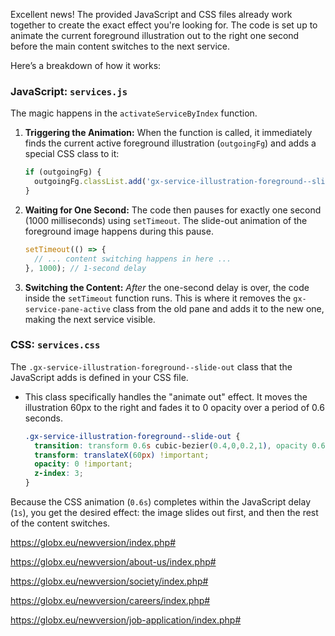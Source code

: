 Excellent news\! The provided JavaScript and CSS files already work together to create the exact effect you're looking for. The code is set up to animate the current foreground illustration out to the right one second before the main content switches to the next service.

Here’s a breakdown of how it works:

### **JavaScript: `services.js`**

The magic happens in the `activateServiceByIndex` function.

1.  **Triggering the Animation:** When the function is called, it immediately finds the current active foreground illustration (`outgoingFg`) and adds a special CSS class to it:

    ```javascript
    if (outgoingFg) {
      outgoingFg.classList.add('gx-service-illustration-foreground--slide-out');
    }
    ```

2.  **Waiting for One Second:** The code then pauses for exactly one second (1000 milliseconds) using `setTimeout`. The slide-out animation of the foreground image happens during this pause.

    ```javascript
    setTimeout(() => {
      // ... content switching happens in here ...
    }, 1000); // 1-second delay
    ```

3.  **Switching the Content:** *After* the one-second delay is over, the code inside the `setTimeout` function runs. This is where it removes the `gx-service-pane-active` class from the old pane and adds it to the new one, making the next service visible.

### **CSS: `services.css`**

The `.gx-service-illustration-foreground--slide-out` class that the JavaScript adds is defined in your CSS file.

  * This class specifically handles the "animate out" effect. It moves the illustration 60px to the right and fades it to 0 opacity over a period of 0.6 seconds.

    ```css
    .gx-service-illustration-foreground--slide-out {
      transition: transform 0.6s cubic-bezier(0.4,0,0.2,1), opacity 0.6s cubic-bezier(0.4,0,0.2,1) !important;
      transform: translateX(60px) !important;
      opacity: 0 !important;
      z-index: 3;
    }
    ```

Because the CSS animation (`0.6s`) completes within the JavaScript delay (`1s`), you get the desired effect: the image slides out first, and then the rest of the content switches.

https://globx.eu/newversion/index.php#

https://globx.eu/newversion/about-us/index.php#

https://globx.eu/newversion/society/index.php#

https://globx.eu/newversion/careers/index.php#

https://globx.eu/newversion/job-application/index.php#